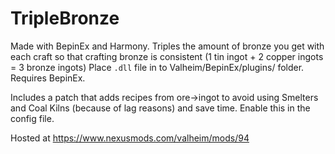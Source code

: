 # TripleBronze
Made with BepinEx and Harmony.
Triples the amount of bronze you get with each craft so that crafting bronze is consistent (1 tin ingot + 2 copper ingots = 3 bronze ingots)
Place `.dll` file in to Valheim/BepinEx/plugins/ folder.
Requires BepinEx.

Includes a patch that adds recipes from ore->ingot to avoid using Smelters and Coal Kilns (because of lag reasons) and save time.
Enable this in the config file.

Hosted at <https://www.nexusmods.com/valheim/mods/94>